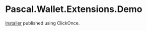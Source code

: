 # Pascal.Wallet.Extensions.Demo

[Installer](https://pascaldemo.blob.core.windows.net/pascal/Publish.htm) published using ClickOnce.
